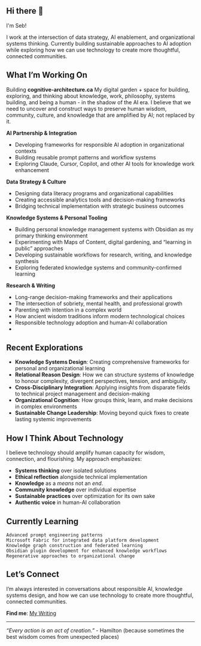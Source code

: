 ## Hi there 👋

I'm Seb!

I work at the intersection of data strategy, AI enablement, and organizational systems thinking. Currently building sustainable approaches to AI adoption while exploring how we can use technology to create more thoughtful, connected communities.

## What I’m Working On

Building **cognitive-architecture.ca**
My digital garden + space for building, exploring, and thinking about knowledge, work, philosophy, systems building, and being a human - in the shadow of the AI era. I believe that we need to uncover and construct ways to preserve human wisdom, community, culture, and knowledge that are amplified by AI; not replaced by it.

**AI Partnership & Integration**

- Developing frameworks for responsible AI adoption in organizational contexts
- Building reusable prompt patterns and workflow systems
- Exploring Claude, Cursor, Copilot, and other AI tools for knowledge work enhancement

**Data Strategy & Culture**

- Designing data literacy programs and organizational capabilities
- Creating accessible analytics tools and decision-making frameworks
- Bridging technical implementation with strategic business outcomes

**Knowledge Systems & Personal Tooling**

- Building personal knowledge management systems with Obsidian as my primary thinking environment
- Experimenting with Maps of Content, digital gardening, and “learning in public” approaches
- Developing sustainable workflows for research, writing, and knowledge synthesis
- Exploring federated knowledge systems and community-confirmed learning

**Research & Writing**

- Long-range decision-making frameworks and their applications
- The intersection of sobriety, mental health, and professional growth
- Parenting with intention in a complex world
- How ancient wisdom traditions inform modern technological choices
- Responsible technology adoption and human-AI collaboration
- 

## Recent Explorations

- **Knowledge Systems Design**: Creating comprehensive frameworks for personal and organizational learning
- **Relational Reason Design**: How we can structure systems of knowledge to honour complexity, divergent perspectives, tension, and ambiguity.
- **Cross-Disciplinary Integration**: Applying insights from disparate fields to technical project management and decision-making
- **Organizational Cognition**: How groups think, learn, and make decisions in complex environments
- **Sustainable Change Leadership**: Moving beyond quick fixes to create lasting systemic improvements

## How I Think About Technology

I believe technology should amplify human capacity for wisdom, connection, and flourishing. My approach emphasizes:

- **Systems thinking** over isolated solutions
- **Ethical reflection** alongside technical implementation
- **Knowledge** as a _means_ not an _end_.
- **Community knowledge** over individual expertise
- **Sustainable practices** over optimization for its own sake
- **Authentic voice** in human-AI collaboration

## Currently Learning

```
Advanced prompt engineering patterns
Microsoft Fabric for integrated data platform development
Knowledge graph construction and federated learning  
Obsidian plugin development for enhanced knowledge workflows
Regenerative approaches to organizational change
```

## Let’s Connect

I’m always interested in conversations about responsible AI, knowledge systems design, and how we can use technology to create more thoughtful, connected communities.

**Find me**: [My Writing](https://cognitive-architecture.ca)

-----

*“Every action is an act of creation.”* - Hamilton (because sometimes the best wisdom comes from unexpected places)


